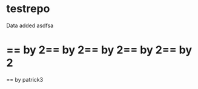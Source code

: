 testrepo
========


Data added asdfsa

== by 2== by 2== by 2== by 2== by 2
=======

== by patrick3


